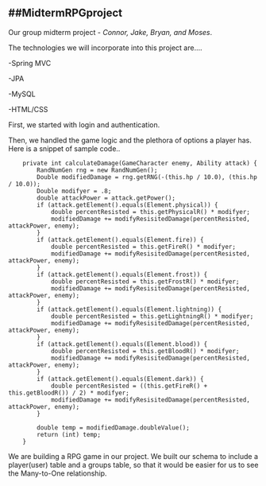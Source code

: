 
##MidtermRPGproject
---
Our group midterm project - *Connor, Jake, Bryan, and Moses*.

The technologies we will incorporate into this project are....

-Spring MVC

-JPA

-MySQL

-HTML/CSS

First, we started with login and authentication.

Then, we handled the game logic and the plethora of options a player has. Here is a snippet of sample code..


```
	private int calculateDamage(GameCharacter enemy, Ability attack) {
		RandNumGen rng = new RandNumGen();
		Double modifiedDamage = rng.getRNG(-(this.hp / 10.0), (this.hp / 10.0));
		Double modifyer = .8;
		double attackPower = attack.getPower();
		if (attack.getElement().equals(Element.physical)) {
			double percentResisted = this.getPhysicalR() * modifyer;
			modifiedDamage += modifyResisitedDamage(percentResisted, attackPower, enemy);
		}
		if (attack.getElement().equals(Element.fire)) {
			double percentResisted = this.getFireR() * modifyer;
			modifiedDamage += modifyResisitedDamage(percentResisted, attackPower, enemy);
		}
		if (attack.getElement().equals(Element.frost)) {
			double percentResisted = this.getFrostR() * modifyer;
			modifiedDamage += modifyResisitedDamage(percentResisted, attackPower, enemy);
		}
		if (attack.getElement().equals(Element.lightning)) {
			double percentResisted = this.getLightningR() * modifyer;
			modifiedDamage += modifyResisitedDamage(percentResisted, attackPower, enemy);
		}
		if (attack.getElement().equals(Element.blood)) {
			double percentResisted = this.getBloodR() * modifyer;
			modifiedDamage += modifyResisitedDamage(percentResisted, attackPower, enemy);
		}
		if (attack.getElement().equals(Element.dark)) {
			double percentResisted = ((this.getFireR() + this.getBloodR()) / 2) * modifyer;
			modifiedDamage += modifyResisitedDamage(percentResisted, attackPower, enemy);
		}

		double temp = modifiedDamage.doubleValue();
		return (int) temp;
	}
```

We are building a RPG game in our project. We built our schema to include a player(user) table and a groups table, so that it would be easier for us to see the Many-to-One relationship.
